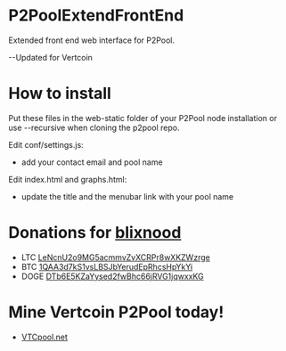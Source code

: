 P2PoolExtendFrontEnd
====================
Extended front end web interface for P2Pool.

--Updated for Vertcoin

How to install
====================
Put these files in the web-static folder of your P2Pool node installation or use --recursive when cloning the p2pool repo.

Edit conf/settings.js:
 - add your contact email and pool name

Edit index.html and graphs.html:
 - update the title and the menubar link with your pool name

Donations for [blixnood](https://github.com/blixnood/P2PoolExtendedFrontEnd)
====================
* LTC [LeNcnU2o9MG5acmmvZvXCRPr8wXKZWzrge](litecoin:LeNcnU2o9MG5acmmvZvXCRPr8wXKZWzrge)
* BTC [1QAA3d7kS1vsLBSJbYerudEpRhcsHpYkYi](bitcoin:1QAA3d7kS1vsLBSJbYerudEpRhcsHpYkYi)
* DOGE [DTb6E5KZaYysed2fwBhc66jRVG1jqwxxKG](dogecoin:DTb6E5KZaYysed2fwBhc66jRVG1jqwxxKG)

Mine Vertcoin P2Pool today!
====================
* [VTCpool.net](http://vtcpool.net:9171/static/)

